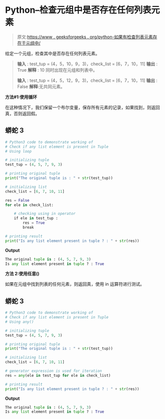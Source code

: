 # Python–检查元组中是否存在任何列表元素

> 原文:[https://www . geeksforgeeks . org/python-如果有检查列表元素存在于元组中/](https://www.geeksforgeeks.org/python-check-if-any-list-element-is-present-in-tuple/)

给定一个元组，检查其中是否存在任何列表元素。

> **输入** : test_tup = (4，5，10，9，3)，check_list = [6，7，10，11]
> **输出** : True
> **解释** : 10 同时出现在元组和列表中。
> 
> **输入** : test_tup = (4，5，12，9，3)，check_list = [6，7，10，11]
> **输出** : False
> **解释**:无共同元素。

**方法#1:使用循环**

在这种情况下，我们保留一个布尔变量，保存所有元素的记录，如果找到，则返回真，否则返回假。

## 蟒蛇 3

```py
# Python3 code to demonstrate working of
# Check if any list element is present in Tuple
# Using loop

# initializing tuple
test_tup = (4, 5, 7, 9, 3)

# printing original tuple
print("The original tuple is : " + str(test_tup))

# initializing list
check_list = [6, 7, 10, 11]

res = False
for ele in check_list:

    # checking using in operator
    if ele in test_tup :
        res = True
        break

# printing result
print("Is any list element present in tuple ? : " + str(res))
```

**Output**

```py
The original tuple is : (4, 5, 7, 9, 3)
Is any list element present in tuple ? : True
```

**方法 2:使用任意()**

如果在元组中找到列表的任何元素，则返回真，使用 in 运算符进行测试。

## 蟒蛇 3

```py
# Python3 code to demonstrate working of
# Check if any list element is present in Tuple
# Using any()

# initializing tuple
test_tup = (4, 5, 7, 9, 3)

# printing original tuple
print("The original tuple is : " + str(test_tup))

# initializing list
check_list = [6, 7, 10, 11]

# generator expression is used for iteration
res = any(ele in test_tup for ele in check_list)

# printing result
print("Is any list element present in tuple ? : " + str(res))
```

**Output**

```py
The original tuple is : (4, 5, 7, 9, 3)
Is any list element present in tuple ? : True
```